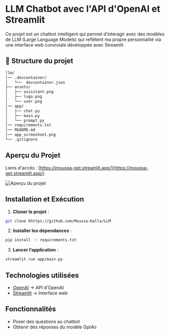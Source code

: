 # LLM Chatbot avec l'API d'OpenAI et Streamlit

Ce projet est un chatbot intelligent qui permet d’interagir avec des modèles de LLM (Large Language Models) qui reflètent ma propre personnalité via une interface web conviviale développée avec Streamlit.

## 📁 Structure du projet

```bash
llm/
│── .devcontainer/
│   └──  devcontainer.json
├── assets/
│   ├── assistant.png
│   ├── logo.png  
│   └── user.png 
│── app/         
│   ├── chat.py
│   ├── main.py          
│   └── prompt.py       
│── requirements.txt 
│── README.md
│── app_screeshoot.png          
└── .gitignore
```

## Aperçu du Projet

Liens d'accès : [https://moussa-gpt.streamlit.app/](https://moussa-gpt.streamlit.app/)

![Aperçu du projet](https://github.com/Moussa-Kalla/LLM/blob/master/app_screeshoot.png?raw=true)  


##  Installation et Exécution

1. **Cloner le projet** :
```bash
git clone hhttps://github.com/Moussa-Kalla/LLM
```
2. **Installer les dépendances** :
```bash
pip install -r requirements.txt
```
3. **Lancer l’application** :
```bash
streamlit run app/main.py
```

## Technologies utilisées
-	[OpenAI](https://platform.openai.com/) → API d'OpenAI
-	[Streamlit](https://streamlit.io/) → Interface web

## Fonctionnalités

- Poser des questions au chatbot 
- Obtenir des réponses du modèle Gpt4o 
